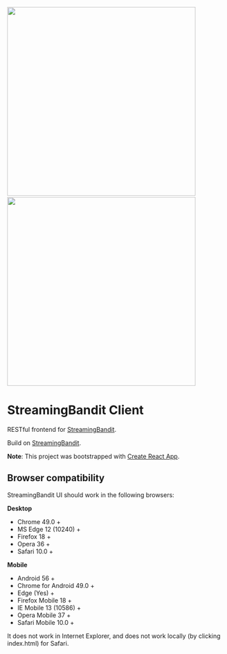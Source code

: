 <img src="https://raw.githubusercontent.com/Nth-iteration-labs/streamingbandit-ui/master/img/experiments.png" width="435"/> &nbsp;&nbsp;&nbsp; <img src="https://raw.githubusercontent.com/Nth-iteration-labs/streamingbandit-ui/master/img/ab_test.png" width="435"/>

# StreamingBandit Client

RESTful frontend for [StreamingBandit](https://github.com/Nth-iteration-labs/streamingbandit).

Build on [StreamingBandit](https://github.com/marmelab/admin-on-rest).

**Note**: This project was bootstrapped with [Create React App](https://github.com/facebookincubator/create-react-app).

## Browser compatibility

StreamingBandit UI should work in the following browsers:

**Desktop**
- Chrome 49.0	+
- MS Edge 12 (10240) + 
- Firefox 18 + 
- Opera 36 + 
- Safari 10.0 + 

**Mobile**
- Android 56 +
- Chrome for Android 49.0 +
- Edge (Yes) +
- Firefox Mobile 18 +
- IE Mobile 13 (10586) +
- Opera Mobile 37 +
- Safari Mobile 10.0 +

It does not work in Internet Explorer, and does not work locally (by clicking index.html) for Safari.
